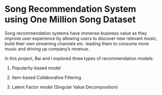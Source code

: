 # Song Recommendation System using One Million Song Dataset
Song recommendation systems have immense business value as they improve user experience by allowing users to discover new relevant music, build their own streaming channels etc. leading them to consume more music and driving up company’s revenue.

In this project, Bai and I explored three types of recommendation models:

1. Popularity-based model

2. Item-based Collaborative Filtering

3. Latent Factor model (Singular Value Decomposition)
